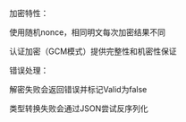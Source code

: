 加密特性：

使用随机nonce，相同明文每次加密结果不同

认证加密（GCM模式）提供完整性和机密性保证

错误处理：

解密失败会返回错误并标记Valid为false

类型转换失败会通过JSON尝试反序列化

